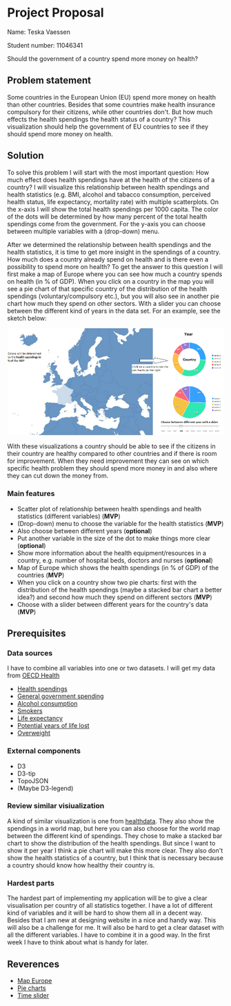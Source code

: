 # Project Proposal
Name: Teska Vaessen

Student number: 11046341

Should the government of a country spend more money on health?

## Problem statement
Some countries in the European Union (EU) spend more money on health than other countries. Besides that some countries make health insurance compulsory for their citizens, while other countries don't. But how much effects the health spendings the health status of a country? This visualization should help the government of EU countries to see if they should spend more money on health.

<!-- Some countries in the European Union have a compulsory insurance for their citizens, but not all countries. This visualization should help citizens of the EU to get to know if you should spend more money on health (insurance). But it is also necessary for the governments of the countries to see how healthy their citizens are and if they should spend more money on health (and maybe make health insurance compulsory or not). -->

## Solution
To solve this problem I will start with the most important question: How much effect does health spendings have at the health of the citizens of a country? I will visualize this relationship between health spendings and health statistics (e.g. BMI, alcohol and tabacco consumption, perceived health status, life expectancy, mortality rate) with multiple scatterplots. On the x-axis I will show the total health spendings per 1000 capita. The color of the dots will be determined by how many percent of the total health spendings come from the government. For the y-axis you can choose between multiple variables with a (drop-down) menu.

<!-- ![Sketch 1](doc/proposalSketch1.png) -->

After we determined the relationship between health spendings and the health statistics, it is time to get more insight in the spendings of a country. How much does a country already spend on health and is there even a possibility to spend more on health?
To get the answer to this question I will first make a map of Europe where you can see how much a country spends on health (in % of GDP). When you click on a country in the map you will see a pie chart of that specific country of the distribution of the health spendings (voluntary/compulsory etc.), but you will also see in another pie chart how much they spend on other sectors. With a slider you can choose between the different kind of years in the data set. For an example, see the sketch below:

![Sketch 2](doc/proposalSketch2.png)

With these visualizations a country should be able to see if the citizens in their country are healthy compared to other countries and if there is room for improvement. When they need improvement they can see on which specific health problem they should spend more money in and also where they can cut down the money from.

### Main features
+ Scatter plot of relationship between health spendings and health statistics (different variables) (**MVP**)
+ (Drop-down) menu to choose the variable for the health statistics (**MVP**)
+ Also choose between different years (**optional**)
+ Put another variable in the size of the dot to make things more clear (**optional**)
+ Show more information about the health equipment/resources in a country, e.g. number of hospital beds, doctors and nurses (**optional**)
+ Map of Europe which shows the health spendings (in % of GDP) of the countries (**MVP**)
+ When you click on a country show two pie charts: first with the distribution of the health spendings (maybe a stacked bar chart a better idea?) and second how much they spend on different sectors (**MVP**)
+ Choose with a slider between different years for the country's data (**MVP**)


## Prerequisites
### Data sources
I have to combine all variables into one or two datasets. I will get my data from [OECD Health](https://data.oecd.org/health.htm)
+ [Health spendings](https://data.oecd.org/healthres/health-spending.htm)
+ [General government spending](https://data.oecd.org/gga/general-government-spending.htm#indicator-chart)
+ [Alcohol consumption](https://data.oecd.org/healthrisk/alcohol-consumption.htm)
+ [Smokers](https://data.oecd.org/healthrisk/daily-smokers.htm#indicator-chart)
+ [Life expectancy](https://data.oecd.org/healthstat/life-expectancy-at-birth.htm)
+ [Potential years of life lost](https://data.oecd.org/healthstat/potential-years-of-life-lost.htm#indicator-chart)
+ [Overweight](https://data.oecd.org/healthrisk/overweight-or-obese-population.htm)

### External components
+ D3
+ D3-tip
+ TopoJSON
+ (Maybe D3-legend)

### Review similar visiualization
A kind of similar visualization is one from [healthdata](https://vizhub.healthdata.org/fgh/). They also show the spendings in a world map, but here you can also choose for the world map between the different kind of spendings. They chose to make a stacked bar chart to show the distribution of the health spendings. But since I want to show it per year I think a pie chart will make this more clear. They also don't show the health statistics of a country, but I think that is necessary because a country should know how healthy their country is.

### Hardest parts
The hardest part of implementing my application will be to give a clear visualisation per country of all statistics together. I have a lot of different kind of variables and it will be hard to show them all in a decent way. Besides that I am new at designing website in a nice and handy way. This will also be a challenge for me. It will also be hard to get a clear dataset with all the different variables. I have to combine it in a good way. In the first week I have to think about what is handy for later.

## Reverences
+ [Map Europe](https://stackoverflow.com/questions/37635547/interactive-graph-of-europe-using-d3)
+ [Pie charts](https://apexcharts.com/javascript-chart-demos/pie-charts/)
+ [Time slider](https://bl.ocks.org/johnwalley/e1d256b81e51da68f7feb632a53c3518)
